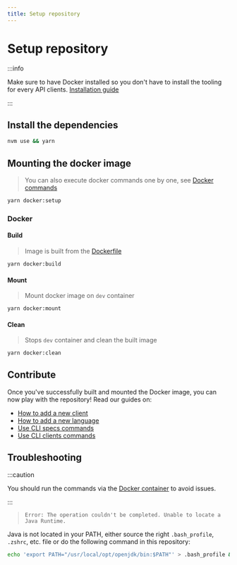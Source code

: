 ```yaml
---
title: Setup repository
---
```


# Setup repository

:::info

Make sure to have Docker installed so you don't have to install the tooling for every API clients. [Installation guide](https://docs.docker.com/desktop/mac/install/)

:::

## Install the dependencies

```bash
nvm use && yarn
```

## Mounting the docker image

> You can also execute docker commands one by one, see [Docker commands](#docker)

```bash
yarn docker:setup
```

### Docker

#### Build

> Image is built from the [Dockerfile](https://github.com/algolia/api-clients-automation/blob/main/Dockerfile)

```bash
yarn docker:build
```

#### Mount

> Mount docker image on `dev` container

```bash
yarn docker:mount
```

#### Clean

> Stops `dev` container and clean the built image

```bash
yarn docker:clean
```

## Contribute

Once you've successfully built and mounted the Docker image, you can now play with the repository! Read our guides on:

- [How to add a new client](/docs/automation/addNewClient)
- [How to add a new language](/docs/automation/addNewLanguage)
- [Use CLI specs commands](/docs/automation/CLI/specsCommands)
- [Use CLI clients commands](/docs/automation/CLI/clientsCommands)

## Troubleshooting

:::caution

You should run the commands via the [Docker container](#mounting-the-docker-image) to avoid issues.

:::

> `Error: The operation couldn't be completed. Unable to locate a Java Runtime.`

Java is not located in your PATH, either source the right `.bash_profile`, `.zshrc`, etc. file or do the following command in this repository:

```bash
echo 'export PATH="/usr/local/opt/openjdk/bin:$PATH"' > .bash_profile && source .bash_profile
```
